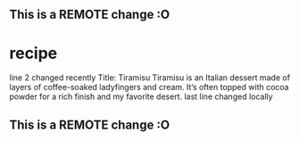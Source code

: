 ## This is a REMOTE change :O
# recipe
line 2 changed recently
Title: Tiramisu 
Tiramisu is an Italian dessert made of layers of coffee-soaked ladyfingers and cream. It’s often topped with cocoa powder for a rich finish and my favorite desert.
last line changed locally
## This is a REMOTE change :O
